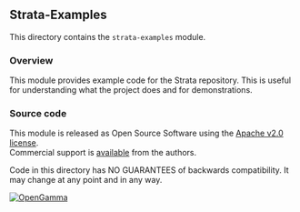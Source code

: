 Strata-Examples
---------------
This directory contains the `strata-examples` module.

### Overview

This module provides example code for the Strata repository.
This is useful for understanding what the project does and for demonstrations.


### Source code

This module is released as Open Source Software using the
[Apache v2.0 license](http://www.apache.org/licenses/LICENSE-2.0.html).  
Commercial support is [available](http://www.opengamma.com/) from the authors.

Code in this directory has NO GUARANTEES of backwards compatibility.
It may change at any point and in any way.

[![OpenGamma](http://developers.opengamma.com/res/display/default/chrome/masthead_logo.png "OpenGamma")](http://www.opengamma.com)
